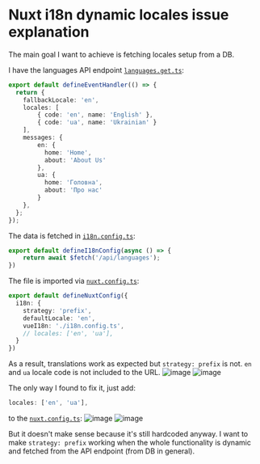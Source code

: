 # Nuxt i18n dynamic locales issue explanation

The main goal I want to achieve is fetching locales setup from a DB.

I have the languages API endpoint [`languages.get.ts`](https://github.com/serhii-chernenko/nuxt-i18n-issue/blob/main/server/api/languages.get.ts):
```ts
export default defineEventHandler(() => {
  return {
    fallbackLocale: 'en',
    locales: [
        { code: 'en', name: 'English' },
        { code: 'ua', name: 'Ukrainian' }
    ],
    messages: {
        en: {
          home: 'Home',
          about: 'About Us'
        },
        ua: {
          home: 'Головна',
          about: 'Про нас'
        }
    },
  };
});
```

The data is fetched in [`i18n.config.ts`](https://github.com/serhii-chernenko/nuxt-i18n-issue/blob/main/i18n.config.ts):
```ts
export default defineI18nConfig(async () => {
    return await $fetch('/api/languages');
})
```

The file is imported via [`nuxt.config.ts`](https://github.com/serhii-chernenko/nuxt-i18n-issue/blob/main/nuxt.config.ts):
```ts
export default defineNuxtConfig({
  i18n: {
    strategy: 'prefix',
    defaultLocale: 'en',
    vueI18n: './i18n.config.ts',
    // locales: ['en', 'ua'],
  }
})
```

As a result, translations work as expected but `strategy: prefix` is not. `en` and `ua` locale code is not included to the URL. 
![image](https://github.com/user-attachments/assets/7832c9ea-d94b-40ea-a565-59c7ea80206b)
![image](https://github.com/user-attachments/assets/64414a9e-d05a-4d67-9893-b939019f6256)

The only way I found to fix it, just add:
```ts
locales: ['en', 'ua'],
```
to the [`nuxt.config.ts`](https://github.com/serhii-chernenko/nuxt-i18n-issue/blob/main/nuxt.config.ts#L13):
![image](https://github.com/user-attachments/assets/1cd04086-908c-491a-897b-6dd12d6dbfca)
![image](https://github.com/user-attachments/assets/0ba93dee-d130-4717-9350-e986ea0602d4)

But it doesn't make sense because it's still hardcoded anyway. I want to make `strategy: prefix` working when the whole functionality is dynamic and fetched from the API endpoint (from DB in general).

